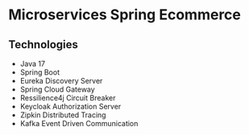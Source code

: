 # Microservices Spring Ecommerce

## Technologies

-   Java 17
-   Spring Boot
-   Eureka Discovery Server
-   Spring Cloud Gateway
-   Ressilience4j Circuit Breaker
-   Keycloak Authorization Server
-   Zipkin Distributed Tracing
-   Kafka Event Driven Communication

